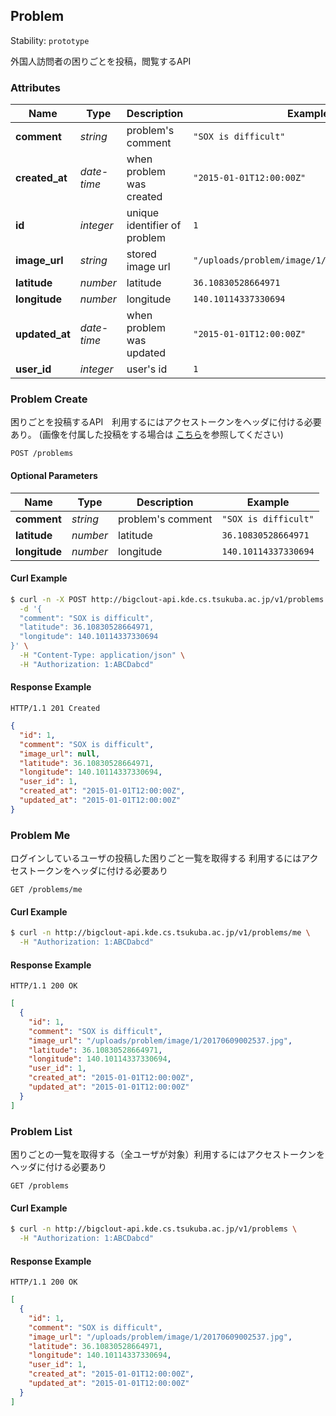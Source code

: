 
## <a name="resource-problem">Problem</a>

Stability: `prototype`

外国人訪問者の困りごとを投稿，閲覧するAPI

### Attributes

| Name | Type | Description | Example |
| ------- | ------- | ------- | ------- |
| **comment** | *string* | problem's comment | `"SOX is difficult"` |
| **created_at** | *date-time* | when problem was created | `"2015-01-01T12:00:00Z"` |
| **id** | *integer* | unique identifier of problem | `1` |
| **image_url** | *string* | stored image url | `"/uploads/problem/image/1/20170609002537.jpg"` |
| **latitude** | *number* | latitude | `36.10830528664971` |
| **longitude** | *number* | longitude | `140.10114337330694` |
| **updated_at** | *date-time* | when problem was updated | `"2015-01-01T12:00:00Z"` |
| **user_id** | *integer* | user's id | `1` |

### <a name="link-POST-problem-/problems">Problem Create</a>

困りごとを投稿するAPI　利用するにはアクセストークンをヘッダに付ける必要あり。 (画像を付属した投稿をする場合は [こちら](./problem-post-form-data.md)を参照してください)

```
POST /problems
```

#### Optional Parameters

| Name | Type | Description | Example |
| ------- | ------- | ------- | ------- |
| **comment** | *string* | problem's comment | `"SOX is difficult"` |
| **latitude** | *number* | latitude | `36.10830528664971` |
| **longitude** | *number* | longitude | `140.10114337330694` |


#### Curl Example

```bash
$ curl -n -X POST http://bigclout-api.kde.cs.tsukuba.ac.jp/v1/problems \
  -d '{
  "comment": "SOX is difficult",
  "latitude": 36.10830528664971,
  "longitude": 140.10114337330694
}' \
  -H "Content-Type: application/json" \
  -H "Authorization: 1:ABCDabcd"
```


#### Response Example

```
HTTP/1.1 201 Created
```

```json
{
  "id": 1,
  "comment": "SOX is difficult",
  "image_url": null,
  "latitude": 36.10830528664971,
  "longitude": 140.10114337330694,
  "user_id": 1,
  "created_at": "2015-01-01T12:00:00Z",
  "updated_at": "2015-01-01T12:00:00Z"
}
```

### <a name="link-GET-problem-/problems/me">Problem Me</a>

ログインしているユーザの投稿した困りごと一覧を取得する 利用するにはアクセストークンをヘッダに付ける必要あり

```
GET /problems/me
```


#### Curl Example

```bash
$ curl -n http://bigclout-api.kde.cs.tsukuba.ac.jp/v1/problems/me \
  -H "Authorization: 1:ABCDabcd"
```


#### Response Example

```
HTTP/1.1 200 OK
```

```json
[
  {
    "id": 1,
    "comment": "SOX is difficult",
    "image_url": "/uploads/problem/image/1/20170609002537.jpg",
    "latitude": 36.10830528664971,
    "longitude": 140.10114337330694,
    "user_id": 1,
    "created_at": "2015-01-01T12:00:00Z",
    "updated_at": "2015-01-01T12:00:00Z"
  }
]
```

### <a name="link-GET-problem-/problems">Problem List</a>

困りごとの一覧を取得する（全ユーザが対象）利用するにはアクセストークンをヘッダに付ける必要あり

```
GET /problems
```


#### Curl Example

```bash
$ curl -n http://bigclout-api.kde.cs.tsukuba.ac.jp/v1/problems \
  -H "Authorization: 1:ABCDabcd"
```


#### Response Example

```
HTTP/1.1 200 OK
```

```json
[
  {
    "id": 1,
    "comment": "SOX is difficult",
    "image_url": "/uploads/problem/image/1/20170609002537.jpg",
    "latitude": 36.10830528664971,
    "longitude": 140.10114337330694,
    "user_id": 1,
    "created_at": "2015-01-01T12:00:00Z",
    "updated_at": "2015-01-01T12:00:00Z"
  }
]
```
